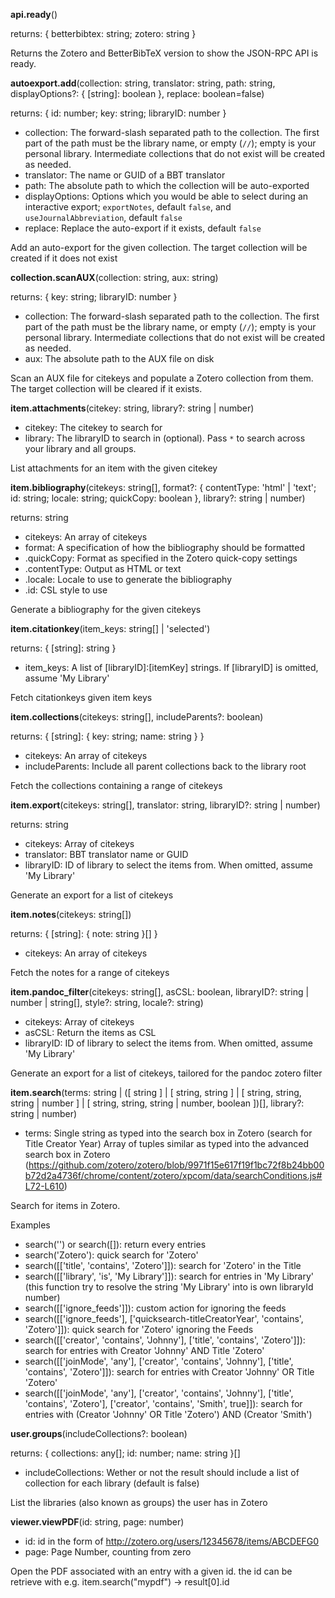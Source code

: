 **api.ready**()

returns: { betterbibtex: string; zotero: string }



Returns the Zotero and BetterBibTeX version to show the JSON-RPC API is ready.


**autoexport.add**(collection: string, translator: string, path: string, displayOptions?: { [string]: boolean }, replace: boolean=false)

returns: { id: number; key: string; libraryID: number }

* collection: The forward-slash separated path to the collection. The first part of the path must be the library name, or empty (`//`); empty is your personal library. Intermediate collections that do not exist will be created as needed.
* translator: The name or GUID of a BBT translator
* path: The absolute path to which the collection will be auto-exported
* displayOptions: Options which you would be able to select during an interactive export; `exportNotes`, default `false`, and `useJournalAbbreviation`, default `false`
* replace: Replace the auto-export if it exists, default `false`

Add an auto-export for the given collection. The target collection will be created if it does not exist


**collection.scanAUX**(collection: string, aux: string)

returns: { key: string; libraryID: number }

* collection: The forward-slash separated path to the collection. The first part of the path must be the library name, or empty (`//`); empty is your personal library. Intermediate collections that do not exist will be created as needed.
* aux: The absolute path to the AUX file on disk

Scan an AUX file for citekeys and populate a Zotero collection from them. The target collection will be cleared if it exists.


**item.attachments**(citekey: string, library?: string | number)



* citekey: The citekey to search for
* library: The libraryID to search in (optional). Pass `*` to search across your library and all groups.

List attachments for an item with the given citekey


**item.bibliography**(citekeys: string[], format?: { contentType: 'html' | 'text'; id: string; locale: string; quickCopy: boolean }, library?: string | number)

returns: string

* citekeys: An array of citekeys
* format: A specification of how the bibliography should be formatted
 * .quickCopy: Format as specified in the Zotero quick-copy settings
 * .contentType: Output as HTML or text
 * .locale: Locale to use to generate the bibliography
 * .id: CSL style to use

Generate a bibliography for the given citekeys


**item.citationkey**(item_keys: string[] | 'selected')

returns: { [string]: string }

* item_keys: A list of [libraryID]:[itemKey] strings. If [libraryID] is omitted, assume 'My Library'

Fetch citationkeys given item keys


**item.collections**(citekeys: string[], includeParents?: boolean)

returns: { [string]: { key: string; name: string } }

* citekeys: An array of citekeys
* includeParents: Include all parent collections back to the library root

Fetch the collections containing a range of citekeys


**item.export**(citekeys: string[], translator: string, libraryID?: string | number)

returns: string

* citekeys: Array of citekeys
* translator: BBT translator name or GUID
* libraryID: ID of library to select the items from. When omitted, assume 'My Library'

Generate an export for a list of citekeys


**item.notes**(citekeys: string[])

returns: { [string]: { note: string }[] }

* citekeys: An array of citekeys

Fetch the notes for a range of citekeys


**item.pandoc_filter**(citekeys: string[], asCSL: boolean, libraryID?: string | number | string[], style?: string, locale?: string)



* citekeys: Array of citekeys
* asCSL: Return the items as CSL
* libraryID: ID of library to select the items from. When omitted, assume 'My Library'

Generate an export for a list of citekeys, tailored for the pandoc zotero filter


**item.search**(terms: string | ([ string ] | [ string, string ] | [ string, string, string | number ] | [ string, string, string | number, boolean ])[], library?: string | number)



* terms: Single string as typed into the search box in Zotero (search for Title Creator Year)
              Array of tuples similar as typed into the advanced search box in Zotero
              (https://github.com/zotero/zotero/blob/9971f15e617f19f1bc72f8b24bb00b72d2a4736f/chrome/content/zotero/xpcom/data/searchConditions.js#L72-L610)

Search for items in Zotero.

Examples

- search('') or search([]): return every entries
- search('Zotero'): quick search for 'Zotero'
- search([['title', 'contains', 'Zotero']]): search for 'Zotero' in the Title
- search([['library', 'is', 'My Library']]): search for entries in 'My Library'
  (this function try to resolve the string 'My Library' into is own libraryId number)
- search([['ignore_feeds']]): custom action for ignoring the feeds
- search([['ignore_feeds'], ['quicksearch-titleCreatorYear', 'contains', 'Zotero']]): quick search for 'Zotero' ignoring the Feeds
- search([['creator', 'contains', 'Johnny'], ['title', 'contains', 'Zotero']]): search for entries with Creator 'Johnny' AND Title 'Zotero'
- search([['joinMode', 'any'], ['creator', 'contains', 'Johnny'], ['title', 'contains', 'Zotero']]): search for entries with Creator 'Johnny' OR Title 'Zotero'
- search([['joinMode', 'any'], ['creator', 'contains', 'Johnny'], ['title', 'contains', 'Zotero'], ['creator', 'contains', 'Smith', true]]): search for entries with (Creator 'Johnny' OR Title 'Zotero') AND (Creator 'Smith')


**user.groups**(includeCollections?: boolean)

returns: { collections: any[]; id: number; name: string }[]

* includeCollections: Wether or not the result should include a list of collection for each library (default is false)

List the libraries (also known as groups) the user has in Zotero


**viewer.viewPDF**(id: string, page: number)



* id: id in the form of http://zotero.org/users/12345678/items/ABCDEFG0
* page: Page Number, counting from zero

Open the PDF associated with an entry with a given id.
the id can be retrieve with e.g. item.search("mypdf") -> result[0].id

